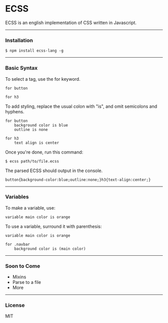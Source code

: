 # ECSS
ECSS is an english implementation of CSS written in Javascript.

---
### Installation

```shell
$ npm install ecss-lang -g
```

---
### Basic Syntax
To select a tag, use the for keyword.
```
for button

for h3
```
To add styling, replace the usual colon with "is", and omit semicolons and hyphens.
```
for button
    background color is blue
    outline is none

for h3
    text align is center
```
Once you're done, run this command:
```shell
$ ecss path/to/file.ecss
```
The parsed ECSS should output in the console.
```
button{background-color:blue;outline:none;}h3{text-align:center;}
```

---
### Variables

To make a variable, use:
```
variable main color is orange
```

To use a variable, surround it with parenthesis:
```
variable main color is orange

for .navbar
    background color is (main color)
```

---
### Soon to Come
- Mixins
- Parse to a file
- More

---
### License
MIT